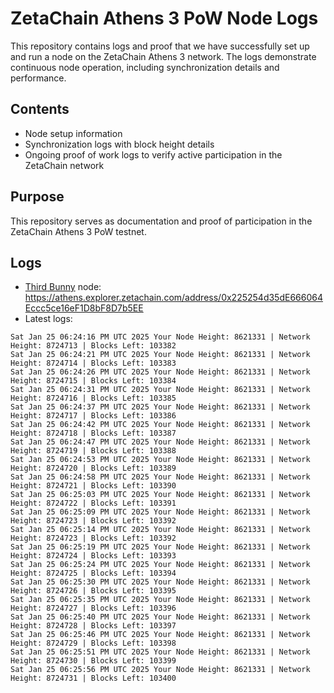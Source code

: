 # ZetaChain Athens 3 PoW Node Logs
This repository contains logs and proof that we have successfully set up and run a node on the ZetaChain Athens 3 network. The logs demonstrate continuous node operation, including synchronization details and performance.

## Contents
- Node setup information
- Synchronization logs with block height details
- Ongoing proof of work logs to verify active participation in the ZetaChain network

## Purpose
This repository serves as documentation and proof of participation in the ZetaChain Athens 3 PoW testnet.

## Logs

- [Third Bunny](https://thirdbunny.xyz/) node: https://athens.explorer.zetachain.com/address/0x225254d35dE666064Eccc5ce16eF1D8bF8D7b5EE
- Latest logs:
```
Sat Jan 25 06:24:16 PM UTC 2025 Your Node Height: 8621331 | Network Height: 8724713 | Blocks Left: 103382
Sat Jan 25 06:24:21 PM UTC 2025 Your Node Height: 8621331 | Network Height: 8724714 | Blocks Left: 103383
Sat Jan 25 06:24:26 PM UTC 2025 Your Node Height: 8621331 | Network Height: 8724715 | Blocks Left: 103384
Sat Jan 25 06:24:31 PM UTC 2025 Your Node Height: 8621331 | Network Height: 8724716 | Blocks Left: 103385
Sat Jan 25 06:24:37 PM UTC 2025 Your Node Height: 8621331 | Network Height: 8724717 | Blocks Left: 103386
Sat Jan 25 06:24:42 PM UTC 2025 Your Node Height: 8621331 | Network Height: 8724718 | Blocks Left: 103387
Sat Jan 25 06:24:47 PM UTC 2025 Your Node Height: 8621331 | Network Height: 8724719 | Blocks Left: 103388
Sat Jan 25 06:24:53 PM UTC 2025 Your Node Height: 8621331 | Network Height: 8724720 | Blocks Left: 103389
Sat Jan 25 06:24:58 PM UTC 2025 Your Node Height: 8621331 | Network Height: 8724721 | Blocks Left: 103390
Sat Jan 25 06:25:03 PM UTC 2025 Your Node Height: 8621331 | Network Height: 8724722 | Blocks Left: 103391
Sat Jan 25 06:25:09 PM UTC 2025 Your Node Height: 8621331 | Network Height: 8724723 | Blocks Left: 103392
Sat Jan 25 06:25:14 PM UTC 2025 Your Node Height: 8621331 | Network Height: 8724723 | Blocks Left: 103392
Sat Jan 25 06:25:19 PM UTC 2025 Your Node Height: 8621331 | Network Height: 8724724 | Blocks Left: 103393
Sat Jan 25 06:25:24 PM UTC 2025 Your Node Height: 8621331 | Network Height: 8724725 | Blocks Left: 103394
Sat Jan 25 06:25:30 PM UTC 2025 Your Node Height: 8621331 | Network Height: 8724726 | Blocks Left: 103395
Sat Jan 25 06:25:35 PM UTC 2025 Your Node Height: 8621331 | Network Height: 8724727 | Blocks Left: 103396
Sat Jan 25 06:25:40 PM UTC 2025 Your Node Height: 8621331 | Network Height: 8724728 | Blocks Left: 103397
Sat Jan 25 06:25:46 PM UTC 2025 Your Node Height: 8621331 | Network Height: 8724729 | Blocks Left: 103398
Sat Jan 25 06:25:51 PM UTC 2025 Your Node Height: 8621331 | Network Height: 8724730 | Blocks Left: 103399
Sat Jan 25 06:25:56 PM UTC 2025 Your Node Height: 8621331 | Network Height: 8724731 | Blocks Left: 103400
```
